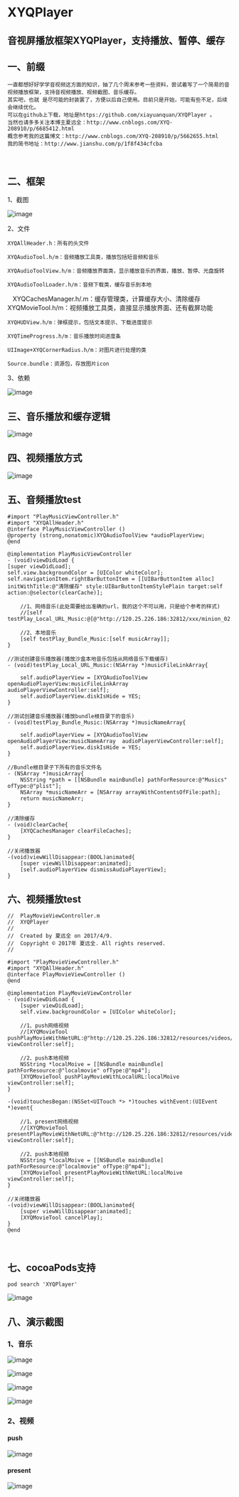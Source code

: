 # XYQPlayer
## 音视屏播放框架XYQPlayer，支持播放、暂停、缓存

## 一、前缀
    一直都想好好学学音视频这方面的知识，抽了几个周末参考一些资料，尝试着写了一个简易的音视频播放框架，支持音视频播放、视频截图、音乐缓存。
    其实吧，也就 是尽可能的封装罢了，方便以后自己使用。目前只是开始，可能有些不足，后续会继续优化。
    可以在github上下载，地址是https://github.com/xiayuanquan/XYQPlayer 。
    当然也请多多关注本博主夏远全：http://www.cnblogs.com/XYQ-208910/p/6685412.html 
    概念参考我的这篇博文：http://www.cnblogs.com/XYQ-208910/p/5662655.html 
    我的简书地址：http://www.jianshu.com/p/1f8f434cfcba
     
## 二、框架

1、截图 

![image](https://github.com/xiayuanquan/XYQPlayer/blob/master/XYQPlayerExample/XYQPlayer/screenshot/framework.png)

2、文件

    XYQAllHeader.h：所有的头文件
    
    XYQAudioTool.h/m：音频播放工具类，播放包括短音频和音乐
    
    XYQAudioToolView.h/m：音频播放界面类，显示播放音乐的界面，播放、暂停、光盘旋转
    
    XYQAudioToolLoader.h/m：音频下载类，缓存音乐到本地
    
    XYQCachesManager.h/.m：缓存管理类，计算缓存大小、清除缓存
    
    XYQMovieTool.h/m：视频播放工具类，直接显示播放界面、还有截屏功能
    
    XYQHUDView.h/m：弹框提示，包括文本提示、下载进度提示
    
    XYQTimeProgress.h/m：音乐播放时间进度条
    
    UIImage+XYQCornerRadius.h/m：对图片进行处理的类
    
    Source.bundle：资源包，存放图片icon

3、依赖

![image](https://github.com/xiayuanquan/XYQPlayer/blob/master/XYQPlayerExample/XYQPlayer/screenshot/framework1.png)

## 三、音乐播放和缓存逻辑

![image](https://github.com/xiayuanquan/XYQPlayer/blob/master/XYQPlayerExample/XYQPlayer/screenshot/music4.png)

## 四、视频播放方式

![image](https://github.com/xiayuanquan/XYQPlayer/blob/master/XYQPlayerExample/XYQPlayer/screenshot/movie.png)

## 五、音频播放test

    #import "PlayMusicViewController.h"
    #import "XYQAllHeader.h"
    @interface PlayMusicViewController ()
    @property (strong,nonatomic)XYQAudioToolView *audioPlayerView;
    @end

    @implementation PlayMusicViewController
    - (void)viewDidLoad {
    [super viewDidLoad];
    self.view.backgroundColor = [UIColor whiteColor];
    self.navigationItem.rightBarButtonItem = [[UIBarButtonItem alloc] initWithTitle:@"清除缓存" style:UIBarButtonItemStylePlain target:self action:@selector(clearCache)];
    
        //1、网络音乐(此处需要给出准确的url，我的这个不可以用，只是给个参考的样式)
        //[self testPlay_Local_URL_Music:@[@"http://120.25.226.186:32812/xxx/minion_02.mp3"]];
    
        //2、本地音乐
        [self testPlay_Bundle_Music:[self musicArray]];
    }

    //测试创建音乐播放器(播放沙盒本地音乐包括从网络音乐下载缓存)
    - (void)testPlay_Local_URL_Music:(NSArray *)musicFileLinkArray{
    
        self.audioPlayerView = [XYQAudioToolView openAudioPlayerView:musicFileLinkArray  audioPlayerViewController:self];
        self.audioPlayerView.diskIsHide = YES;
    }

    //测试创建音乐播放器(播放bundle根目录下的音乐)
    - (void)testPlay_Bundle_Music:(NSArray *)musicNameArray{
    
        self.audioPlayerView = [XYQAudioToolView openAudioPlayerView:musicNameArray  audioPlayerViewController:self];
        self.audioPlayerView.diskIsHide = YES;
    }

    //Bundle根目录子下所有的音乐文件名
    - (NSArray *)musicArray{
        NSString *path = [[NSBundle mainBundle] pathForResource:@"Musics" ofType:@"plist"];
        NSArray *musicNameArr = [NSArray arrayWithContentsOfFile:path];
        return musicNameArr;
    }
    
    //清除缓存
    - (void)clearCache{
        [XYQCachesManager clearFileCaches];
    }

    //关闭播放器
    -(void)viewWillDisappear:(BOOL)animated{
        [super viewWillDisappear:animated];
        [self.audioPlayerView dismissAudioPlayerView];
    }

## 六、视频播放test

    //  PlayMovieViewController.m
    //  XYQPlayer
    //
    //  Created by 夏远全 on 2017/4/9.
    //  Copyright © 2017年 夏远全. All rights reserved.
    //

    #import "PlayMovieViewController.h"
    #import "XYQAllHeader.h"
    @interface PlayMovieViewController ()
    @end

    @implementation PlayMovieViewController
    - (void)viewDidLoad {
        [super viewDidLoad];
        self.view.backgroundColor = [UIColor whiteColor];
    
        //1、push网络视频
        //[XYQMovieTool pushPlayMovieWithNetURL:@"http://120.25.226.186:32812/resources/videos/minion_02.mp4" viewController:self];
    
        //2、push本地视频
        NSString *localMoive = [[NSBundle mainBundle] pathForResource:@"localmovie" ofType:@"mp4"];
        [XYQMovieTool pushPlayMovieWithLocalURL:localMoive viewController:self];
    }

    -(void)touchesBegan:(NSSet<UITouch *> *)touches withEvent:(UIEvent *)event{
    
        //1、present网络视频
        //[XYQMovieTool presentPlayMovieWithNetURL:@"http://120.25.226.186:32812/resources/videos/minion_02.mp4" viewController:self];
    
        //2、push本地视频
        NSString *localMoive = [[NSBundle mainBundle] pathForResource:@"localmovie" ofType:@"mp4"];
        [XYQMovieTool presentPlayMovieWithNetURL:localMoive viewController:self];
    }

    //关闭播放器
    -(void)viewWillDisappear:(BOOL)animated{
        [super viewWillDisappear:animated];
        [XYQMovieTool cancelPlay];
    }
    @end
    
    
## 七、cocoaPods支持

    pod search 'XYQPlayer'

![image](https://github.com/xiayuanquan/XYQPlayer/blob/master/XYQPlayerExample/XYQPlayer/screenshot/pod.png)


## 八、演示截图

### 1、音乐

![image](https://github.com/xiayuanquan/XYQPlayer/blob/master/XYQPlayerExample/XYQPlayer/screenshot/muisc2.png)

![image](https://github.com/xiayuanquan/XYQPlayer/blob/master/XYQPlayerExample/XYQPlayer/screenshot/music.png)

![image](https://github.com/xiayuanquan/XYQPlayer/blob/master/XYQPlayerExample/XYQPlayer/screenshot/muisc1.png)

![image](https://github.com/xiayuanquan/XYQPlayer/blob/master/XYQPlayerExample/XYQPlayer/screenshot/music3.png)

### 2、视频

#### push

![image](https://github.com/xiayuanquan/XYQPlayer/blob/master/XYQPlayerExample/XYQPlayer/screenshot/push.png)

#### present

![image](https://github.com/xiayuanquan/XYQPlayer/blob/master/XYQPlayerExample/XYQPlayer/screenshot/present.png)
